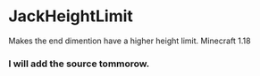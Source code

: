 # JackHeightLimit
Makes the end dimention have a higher height limit. Minecraft 1.18

### I will add the source tommorow.
